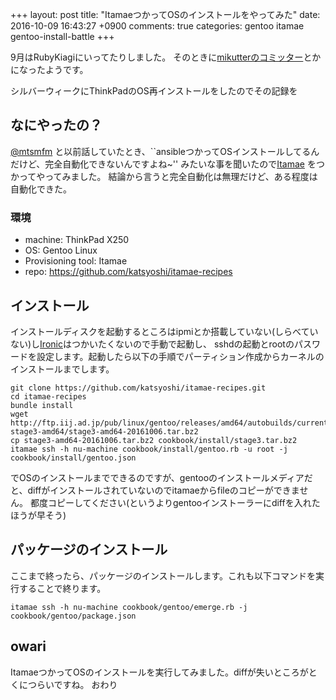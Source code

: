 +++
layout: post
title: "ItamaeつかってOSのインストールをやってみた"
date: 2016-10-09 16:43:27 +0900
comments: true
categories: gentoo itamae gentoo-install-battle
+++

9月はRubyKiagiにいってたりしました。
そのときに[mikutterのコミッター](http://mikutter.blogspot.jp/2016/09/mikutter-3312-343.html)とかになったようです。

シルバーウィークにThinkPadのOS再インストールをしたのでその記録を

## なにやったの？

[@mtsmfm](https://twitter.com/mtsmfm) と以前話していたとき、``ansibleつかってOSインストールしてるんだけど、完全自動化できないんですよね~'' みたいな事を聞いたので[Itamae](https://github.com/itamae-kitchen/itamae) をつかってやってみました。
結論から言うと完全自動化は無理だけど、ある程度は自動化できた。

### 環境
* machine: ThinkPad X250
* OS: Gentoo Linux
* Provisioning tool: Itamae
* repo: https://github.com/katsyoshi/itamae-recipes

## インストール
インストールディスクを起動するところはipmiとか搭載していない(しらべていない)し[Ironic](https://wiki.openstack.org/wiki/Ironic)はつかいたくないので手動で起動し、
sshdの起動とrootのパスワードを設定します。起動したら以下の手順でパーティション作成からカーネルのインストールまでします。

```console
git clone https://github.com/katsyoshi/itamae-recipes.git
cd itamae-recipes
bundle install
wget http://ftp.iij.ad.jp/pub/linux/gentoo/releases/amd64/autobuilds/current-stage3-amd64/stage3-amd64-20161006.tar.bz2
cp stage3-amd64-20161006.tar.bz2 cookbook/install/stage3.tar.bz2
itamae ssh -h nu-machine cookbook/install/gentoo.rb -u root -j cookbook/install/gentoo.json
```

でOSのインストールまでできるのですが、gentooのインストールメディアだと、diffがインストールされていないのでitamaeからfileのコピーができません。
都度コピーしてください(というよりgentooインストーラーにdiffを入れたほうが早そう)

## パッケージのインストール
ここまで終ったら、パッケージのインストールします。これも以下コマンドを実行することで終ります。

```console
itamae ssh -h nu-machine cookbook/gentoo/emerge.rb -j cookbook/gentoo/package.json
```

## owari

ItamaeつかってOSのインストールを実行してみました。diffが失いところがとくにつらいですね。
おわり

